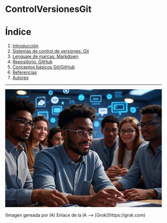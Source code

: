 # ControlVersionesGit

# Índice

1. [Introducción](#introducción)  
2. [Sistemas de control de versiones: Git](#sistemas-de-control-de-versiones-git)  
3. [Lenguaje de marcas: Markdown](markdown.md)  
4. [Repositorio: GitHub](github.md)  
6. [Conceptos básicos Git/GitHub](#conceptos-básicos-gitgithub)  
7. [Referencias](referencias.md)  
8. [Autores](#autores)  

---
<p align="center">
  <img src="/img/2.jpg" alt="![host](/img/2.jpg)" />
</p>
(Imagen gereada por IA)
Enlace de la IA --> [Grok](https://grok.com)

